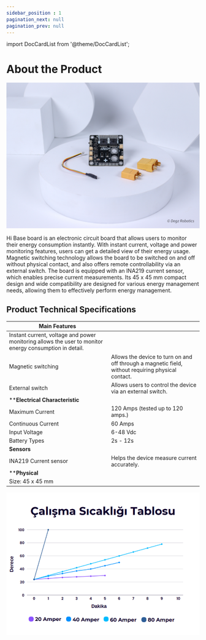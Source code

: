 ```yaml
---
sidebar_position : 1
pagination_next: null
pagination_prev: null
---
```


import DocCardList from '@theme/DocCardList';

# About the Product


![Hi-Base](./image/hibase-gucdagıtım-karti-10.jpg) 

Hi Base board is an electronic circuit board that allows users to monitor their energy consumption instantly. With instant current, voltage and power monitoring features, users can get a detailed view of their energy usage. Magnetic switching technology allows the board to be switched on and off without physical contact, and also offers remote controllability via an external switch. The board is equipped with an INA219 current sensor, which enables precise current measurements.  Its 45 x 45 mm compact design and wide compatibility are designed for various energy management needs, allowing them to effectively perform energy management.

## Product Technical Specifications

| Main Features | |
|--------------------------|-----------------------|
|Instant current, voltage and power monitoring allows the user to monitor energy consumption in detail.
|Magnetic switching|Allows the device to turn on and off through a magnetic field, without requiring physical contact.
|External switch|Allows users to control the device via an external switch.
|****Electrical Characteristic**|
|Maximum Current| 120 Amps (tested up to 120 amps.)
|Continuous Current| 60 Amps
|Input Voltage| 6-48 Vdc|
|Battery Types| 2s - 12s
|**Sensors**|
|INA219 Current sensor| Helps the device measure current accurately.|
|****Physical**|
|Size: 45 x 45 mm


![Hi-Base](./image/hıbase-tablo.png) 